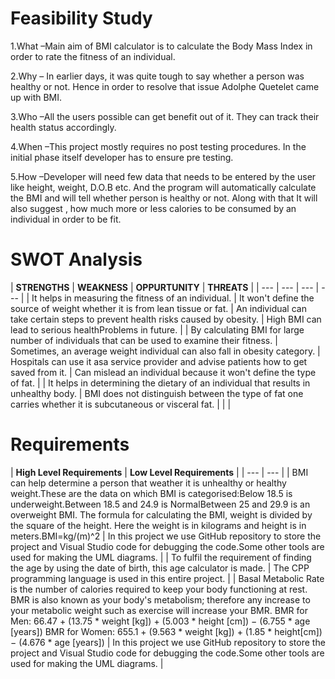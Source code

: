 # **Feasibility Study**

1.What –Main aim of BMI calculator is to calculate the Body Mass Index in order to rate the fitness of an individual.

2.Why – In earlier days, it was quite tough to say whether a person was healthy or not. Hence in order to resolve that issue Adolphe Quetelet came up with BMI.

3.Who –All the users possible can get benefit out of it. They can track their health status accordingly.

4.When –This project mostly requires no post testing procedures. In the initial phase itself developer has to ensure pre testing.

5.How –Developer will need few data that needs to be entered by the user like height, weight, D.O.B etc. And the program will automatically calculate the BMI and will tell whether person is healthy or not. Along with that It will also suggest , how much more or less calories to be consumed by an individual in order to be fit.

# **SWOT Analysis**

|
**STRENGTHS** |
**WEAKNESS** |
**OPPURTUNITY** |
**THREATS** |
| --- | --- | --- | --- |
| It helps in measuring the fitness of an individual. | It won&#39;t define the source of weight whether it is from lean tissue or fat.
 | An individual can take certain steps to prevent health risks caused by obesity. | High BMI can lead to serious healthProblems in future. |
| By calculating BMI for large number of individuals that can be used to examine their fitness. | Sometimes, an average weight individual can also fall in obesity category.
 | Hospitals can use it asa service provider and advise patients how to get saved from it. | Can mislead an individual because it won&#39;t define the type of fat. |
| It helps in determining the dietary of an individual that results in unhealthy body. | BMI does not distinguish between the type of fat one carries whether it is subcutaneous or visceral fat. |
 |
 |

# **Requirements**

|
**High Level Requirements** |
**Low Level Requirements** |
| --- | --- |
| BMI can help determine a person that weather it is unhealthy or healthy weight.These are the data on which BMI is categorised:Below 18.5 is underweight.Between 18.5 and 24.9 is NormalBetween 25 and 29.9 is an overweight BMI.
The formula for calculating the BMI, weight is divided by the square of the height. Here the weight is in kilograms and height is in meters.BMI=kg/(m)^2 | In this project we use GitHub repository to store the project and Visual Studio code for debugging the code.Some other tools are used for making the UML diagrams.
 |
| To fulfil the requirement of finding the age by using the date of birth, this age calculator is made. | The CPP programming language is used in this entire project.
 |
| Basal Metabolic Rate is the number of calories required to keep your body functioning at rest. BMR is also known as your body&#39;s metabolism; therefore any increase to your metabolic weight such as exercise will increase your BMR.
BMR for Men: 66.47 + (13.75 \* weight [kg]) + (5.003 \* height [cm]) − (6.755 \* age [years])
BMR for Women: 655.1 + (9.563 \* weight [kg]) + (1.85 \* height[cm]) − (4.676 \* age [years]) | In this project we use GitHub repository to store the project and Visual Studio code for debugging the code.Some other tools are used for making the UML diagrams.
 |
